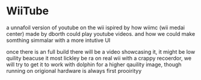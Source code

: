 # WiiTube

a unnafoil version of youtube on the wii
ispired by how  wiimc (wii medai center) made by dborth could play youtube videos.
and how we could make somthing simmalar with a more intutive UI

once there is an full build there will be a video showcasing it, it might be low quility beacuse it most lickley be ra on real wii with a crappy recoerdor, we will try to get it to work with dolphin for a higher qauility image, though running on origional hardware is always first prooirityy

